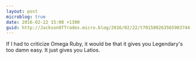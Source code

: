 ```yaml
---
layout: post
microblog: true
date: 2016-02-22 15:08 +1300
guid: http://JacksonOfTrades.micro.blog/2016/02/22/t701589263565983744.html
---
```

If I had to criticize Omega Ruby, it would be that it gives you Legendary's too damn easy. It just gives you Latios.

